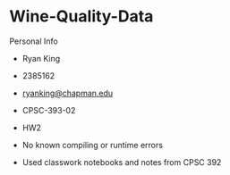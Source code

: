 # Wine-Quality-Data
Personal Info
* Ryan King
* 2385162
* ryanking@chapman.edu
* CPSC-393-02
* HW2

* No known compiling or runtime errors
* Used classwork notebooks and notes from CPSC 392
